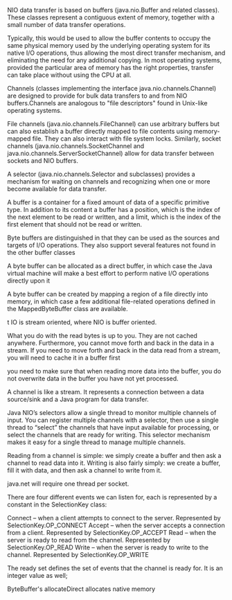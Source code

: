 NIO data transfer is based on buffers (java.nio.Buffer and related classes). These classes represent a contiguous extent of memory, together with a small number of data transfer operations.

Typically, this would be used to allow the buffer contents to occupy the same physical memory used by the underlying operating system for its native I/O operations, thus allowing the most direct transfer mechanism, and eliminating the need for any additional copying. In most operating systems, provided the particular area of memory has the right properties, transfer can take place without using the CPU at all.

Channels (classes implementing the interface java.nio.channels.Channel) are designed to provide for bulk data transfers to and from NIO buffers.Channels are analogous to "file descriptors" found in Unix-like operating systems.

File channels (java.nio.channels.FileChannel) can use arbitrary buffers but can also establish a buffer directly mapped to file contents using memory-mapped file. They can also interact with file system locks. Similarly, socket channels (java.nio.channels.SocketChannel and java.nio.channels.ServerSocketChannel) allow for data transfer between sockets and NIO buffers.

A selector (java.nio.channels.Selector and subclasses) provides a mechanism for waiting on channels and recognizing when one or more become available for data transfer.

A buffer is a container for a fixed amount of data of a specific primitive type. In addition to its content a buffer has a position, which is the index of the next element to be read or written, and a limit, which is the index of the first element that should not be read or written.

Byte buffers are distinguished in that they can be used as the sources and targets of I/O operations. They also support several features not found in the other buffer classes

A byte buffer can be allocated as a direct buffer, in which case the Java virtual machine will make a best effort to perform native I/O operations directly upon it

A byte buffer can be created by mapping a region of a file directly into memory, in which case a few additional file-related operations defined in the MappedByteBuffer class are available.

t IO is stream oriented, where NIO is buffer oriented.

What you do with the read bytes is up to you. They are not cached anywhere. Furthermore, you cannot move forth and back in the data in a stream. If you need to move forth and back in the data read from a stream, you will need to cache it in a buffer first

you need to make sure that when reading more data into the buffer, you do not overwrite data in the buffer you have not yet processed.

A channel is like a stream. It represents a connection between a data source/sink and a Java program for data transfer.

Java NIO’s selectors allow a single thread to monitor multiple channels of input. You can register multiple channels with a selector, then use a single thread to “select” the channels that have input available for processing, or select the channels that are ready for writing. This selector mechanism makes it easy for a single thread to manage multiple channels.

Reading from a channel is simple: we simply create a buffer and then ask a channel to read data into it. Writing is also fairly simply: we create a buffer, fill it with data, and then ask a channel to write from it.

java.net will require one thread per socket.

There are four different events we can listen for, each is represented by a constant in the SelectionKey class:

Connect – when a client attempts to connect to the server. Represented by SelectionKey.OP_CONNECT
Accept – when the server accepts a connection from a client. Represented by SelectionKey.OP_ACCEPT
Read – when the server is ready to read from the channel. Represented by SelectionKey.OP_READ
Write – when the server is ready to write to the channel. Represented by SelectionKey.OP_WRITE

The ready set defines the set of events that the channel is ready for. It is an integer value as well;

ByteBuffer's allocateDirect allocates native memory

